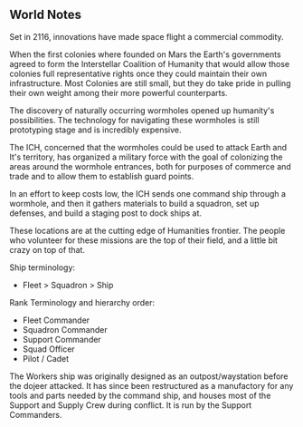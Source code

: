 ## World Notes

Set in 2116, innovations have made space flight a commercial commodity.

When the first colonies where founded on Mars the Earth's governments agreed to form the Interstellar Coalition of Humanity that would allow those colonies full representative rights once they could maintain their own infrastructure. Most Colonies are still small, but they do take pride in pulling their own weight among their more powerful counterparts. 

The discovery of naturally occurring wormholes opened up humanity's possibilities. The technology for navigating these wormholes is still prototyping stage and is incredibly expensive. 

The ICH, concerned that the wormholes could be used to attack Earth and It's territory, has organized a military force with the goal of colonizing the areas around the wormhole entrances, both for purposes of commerce and trade and to allow them to establish guard points.  

In an effort to keep costs low, the ICH sends one command ship through a wormhole, and then it gathers materials to build a squadron, set up defenses, and build a staging post to dock ships at.

These locations are at the cutting edge of Humanities frontier. The people who volunteer for these missions are the top of their field, and a little bit crazy on top of that. 

Ship terminology:

- Fleet > Squadron > Ship

Rank Terminology and hierarchy order:

- Fleet Commander
- Squadron Commander
- Support Commander
- Squad Officer
- Pilot / Cadet



The Workers ship was originally designed as an outpost/waystation before the dojeer attacked. It has since been restructured as a manufactory for any tools and parts needed by the command ship, and houses most of the Support and Supply Crew during conflict. It is run by the Support Commanders.